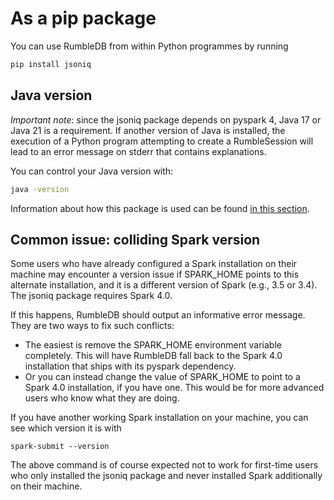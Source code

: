 # As a pip package

You can use RumbleDB from within Python programmes by running

```bash
pip install jsoniq
```

## Java version

_Important note_: since the jsoniq package depends on pyspark 4, Java 17 or Java 21 is a requirement. If another version of Java is installed, the execution of a Python program attempting to create a RumbleSession will lead to an error message on stderr that contains explanations.

You can control your Java version with:

```bash
java -version
```

Information about how this package is used can be found [in this section](../writing-jsoniq-queries-in-python/).

## Common issue: colliding Spark version

Some users who have already configured a Spark installation on their machine may encounter a version issue if SPARK\_HOME points to this alternate installation, and it is a different version of Spark (e.g., 3.5 or 3.4). The jsoniq package requires Spark 4.0.

If this happens, RumbleDB should output an informative error message. They are two ways to fix such conflicts:

* The easiest is remove the SPARK\_HOME environment variable completely. This will have RumbleDB fall back to the Spark 4.0 installation that ships with its pyspark dependency.
* Or you can instead change the value of SPARK\_HOME to point to a Spark 4.0 installation, if you have one. This would be for more advanced users who know what they are doing.

If you have another working Spark installation on your machine, you can see which version it is with

```
spark-submit --version
```

The above command is of course expected not to work for first-time users who only installed the jsoniq package and never installed Spark additionally on their machine.
